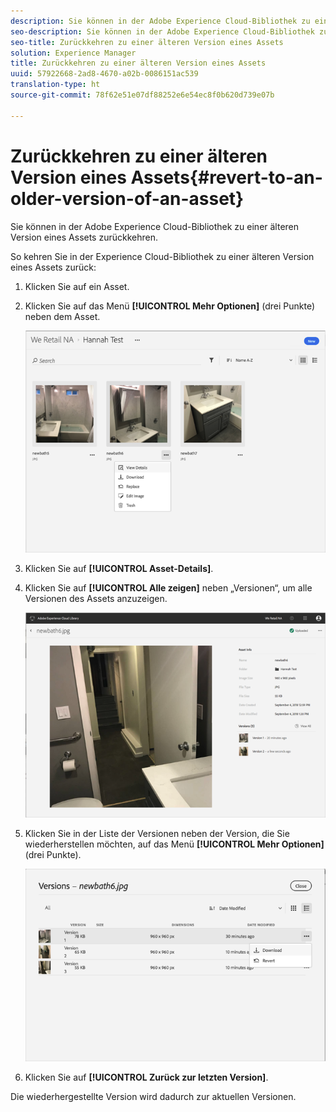```yaml
---
description: Sie können in der Adobe Experience Cloud-Bibliothek zu einer älteren Version eines Assets zurückkehren.
seo-description: Sie können in der Adobe Experience Cloud-Bibliothek zu einer älteren Version eines Assets zurückkehren.
seo-title: Zurückkehren zu einer älteren Version eines Assets
solution: Experience Manager
title: Zurückkehren zu einer älteren Version eines Assets
uuid: 57922668-2ad8-4670-a02b-0086151ac539
translation-type: ht
source-git-commit: 78f62e51e07df88252e6e54ec8f0b620d739e07b

---
```



# Zurückkehren zu einer älteren Version eines Assets{#revert-to-an-older-version-of-an-asset}

Sie können in der Adobe Experience Cloud-Bibliothek zu einer älteren Version eines Assets zurückkehren.

So kehren Sie in der Experience Cloud-Bibliothek zu einer älteren Version eines Assets zurück:

1. Klicken Sie auf ein Asset.
1. Klicken Sie auf das Menü **[!UICONTROL Mehr Optionen]** (drei Punkte) neben dem Asset.

   ![](assets/library_asset_options.png)

1. Klicken Sie auf **[!UICONTROL Asset-Details]**.
1. Klicken Sie auf **[!UICONTROL Alle zeigen]** neben „Versionen“, um alle Versionen des Assets anzuzeigen.

   ![](assets/library_details_versions.png)

1. Klicken Sie in der Liste der Versionen neben der Version, die Sie wiederherstellen möchten, auf das Menü **[!UICONTROL Mehr Optionen]** (drei Punkte).

   ![](assets/library_versions_download_revert.png)

1. Klicken Sie auf **[!UICONTROL Zurück zur letzten Version]**.

Die wiederhergestellte Version wird dadurch zur aktuellen Versionen.
